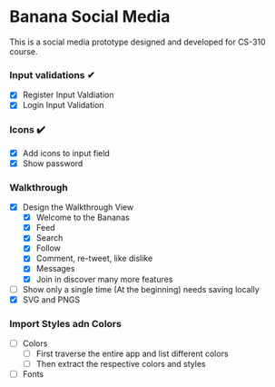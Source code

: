 # Banana Social Media
This is a social media prototype designed and developed for CS-310 course.

### Input validations ✔
- [x] Register Input Valdiation
- [x] Login Input Validation

### Icons ✔️
- [x] Add icons to input field
- [x] Show password
 
### Walkthrough
- [x] Design the Walkthrough View
    - [x] Welcome to the Bananas
    - [x] Feed
    - [x] Search
    - [x] Follow
    - [x] Comment, re-tweet, like dislike
    - [x] Messages
    - [x] Join in discover many more features
- [ ] Show only a single time (At the beginning) needs saving locally
- [x] SVG and PNGS

### Import Styles adn Colors
- [ ] Colors 
    - [ ] First traverse the entire app and list different colors 
    - [ ] Then extract the respective colors and styles
- [ ] Fonts 